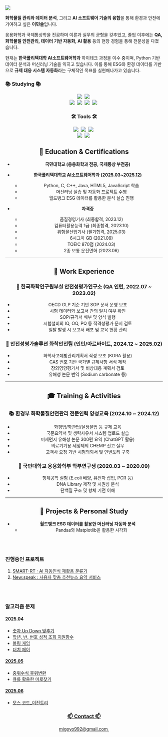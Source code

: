 <div align= "Left">
    <img src="https://capsule-render.vercel.app/api?type=rounded&color=90b5fe&height=120&text=Minsol%20Lee&animation=&fontColor=ffffff&fontSize=60" />
    </div>

**화학물질 관리와 데이터 분석**, 그리고 **AI 소프트웨어 기술의 융합**을 통해 환경과 안전에 기여하고 싶은 **이민솔**입니다.

응용화학과 국제통상학을 전공하며 이론과 실무의 균형을 갖추었고, 졸업 이후에는 **QA, 화학물질 안전관리, 데이터 기반 자동화, AI 활용** 등의 현장 경험을 통해 전문성을 다졌습니다.

현재는 **한국폴리텍대학 AI소프트웨어학과** 하이테크 과정을 이수 중이며, Python 기반 데이터 분석과 머신러닝 기술을 익히고 있습니다. 이를 통해 ESG와 환경 데이터를 기반으로 **규제 대응 시스템 자동화**라는 구체적인 목표를 실현해나가고 있습니다.


    
<h3>📚 Studying 📚</h3>
<div align="center">
  <img src="https://img.shields.io/badge/javascript-F7DF1E.svg?style=for-the-badge&logo=javascript&logoColor=20232a" />&nbsp
  <img src="https://img.shields.io/badge/html5-E34F26.svg?style=for-the-badge&logo=html5&logoColor=white" />&nbsp
  <br>
  <img src="https://img.shields.io/badge/python-3670A0?style=for-the-badge&logo=python&logoColor=ffdd54" />&nbsp
  <img src="https://img.shields.io/badge/pandas-150458.svg?style=for-the-badge&logo=pandas&logoColor=white" />&nbsp
  <img src="https://img.shields.io/badge/numpy-4d77cf.svg?style=for-the-badge&logo=numpy&logoColor=white" />&nbsp
  <img src="https://img.shields.io/badge/Matplotlib-11557c.svg?style=for-the-badge&logo=Matplotlib&logoColor=white" />&nbsp

<br>

<h3>🛠 Tools 🛠</h3>
<div align="center">
  <img src="https://img.shields.io/badge/git-F05033.svg?style=for-the-badge&logo=git&logoColor=white" />&nbsp
  <img src="https://img.shields.io/badge/github-181717.svg?style=for-the-badge&logo=github&logoColor=white" />&nbsp
  <img src="https://img.shields.io/badge/Notion-F3F3F3.svg?style=for-the-badge&logo=notion&logoColor=black" />&nbsp
  <br>
  <img src="https://img.shields.io/badge/VSCode-2C2C32.svg?style=for-the-badge&logo=visual-studio-code&logoColor=22ABF3" />&nbsp
  <img src="https://img.shields.io/badge/jupyter-2C2C32.svg?style=for-the-badge&logo=jupyter&logoColor=F37726" />&nbsp
<!--   <img src="https://img.shields.io/badge/Colab-2C2C32.svg?style=for-the-badge&logo=googlecolab&logoColor=F9AB00" />&nbsp -->
</div>

## 🧪 Education & Certifications

- **국민대학교 (응용화학과 전공, 국제통상 부전공)**  

- **한국폴리텍대학교 AI소프트웨어학과 (2025.03~2025.12)**  
  - Python, C, C++, Java, HTML5, JavaScript 학습  
  - 머신러닝 실습 및 자동화 프로젝트 수행  
  - 월드뱅크 ESG 데이터를 활용한 분석 실습 진행

- **자격증**
  - 품질경영기사 (최종합격, 2023.12)
  - 컴퓨터활용능력 1급 (최종합격, 2023.10)
  - 위험물산업기사 (필기합격, 2025.03)
  - 6시그마 GB (2021.09)
  - TOEIC 870점 (2024.03)
  - 2종 보통 운전면허 (2023.06)

---

## 💼 Work Experience

### 🔬 한국화학연구원부설 안전성평가연구소 (QA 인턴, 2022.07 ~ 2023.02)
- OECD GLP 기준 기반 SOP 문서 운영 보조
- 시험 데이터와 보고서 간의 일치 여부 확인
- SOP/규격서 배부 및 양식 발행
- 시험설비의 IQ, OQ, PQ 등 적격성평가 문서 검토
- 일탈 발생 시 보고서 배포 및 교육 현황 관리

### 🧪 안전성평가솔루션 화학안전팀 (인턴/아르바이트, 2024.12 ~ 2025.02)
- 화학사고예방관리계획서 작성 보조 (KORA 활용)
- CAS 번호 기반 국가별 규제사항 서식 제작
- 장외영향평가서 및 비상대응 계획서 검토
- 유해성 논문 번역 (Sodium carbonate 등)

---

## 🎓 Training & Activities

### 📚 환경부 화학물질안전관리 전문인력 양성교육 (2024.10 ~ 2024.12)
- 화평법/화관법/살생물법 등 규제 교육
- 국문요약서 및 생략사유서 시스템 업로드 실습
- 미세먼지 유해성 논문 300편 요약 (ChatGPT 활용)
- 의료기기용 세정제의 CHEMP 신고 실무
- 고객사 요청 기반 시험의뢰서 및 인벤토리 구축

### 🧬 국민대학교 응용화학부 학부연구생 (2020.03 ~ 2020.09)
- 항체공학 실험 (E.coli 배양, 유전자 삽입, PCR 등)
- DNA Library 제작 및 시퀀싱 분석
- 단백질 구조 및 항체 기전 이해

---

## 🧩 Projects & Personal Study

- **월드뱅크 ESG 데이터를 활용한 머신러닝 자동화 분석**
  - Pandas와 Matplotlib을 활용한 시각화


<br>
<br>
<h3 align="left">진행중인 프로젝트</h3>
<ol align="left">
<li><a href="https://github.com/MintsaIt/Smart-RT">SMART-RT : AI 자동인식 재활용 분류기</li>
<li><a href="">New:speak : 사용자 맞춤 추천뉴스 요약 서비스 </a></li>

</ol>
<br>
<br>
<h3 align="left">알고리즘 문제</h3>
<h4 align="left">   2025.04</h4>
<ul align="left">
<li><a href="https://github.com/MintsaIt/Algorithm/blob/Polytech-AI-software-class/UpDown_%EA%B2%8C%EC%9E%84.ipynb">숫자 Up Down 맞추기</li>
<li><a href="https://github.com/MintsaIt/Mintport/blob/Polytech-AI-software-class/%EC%9D%B4%EB%AF%BC%EC%86%94_%EC%84%B1%EC%A0%81%EC%9E%85%EB%A0%A5_class%ED%99%9C%EC%9A%A9.ipynb">학년, 반, 번호 성적 조회 지원함수</a></li>
<li><a href="https://github.com/MintsaIt/Mintport/blob/Polytech-AI-software-class/%EC%9D%B4%EB%AF%BC%EC%86%94_%EB%B3%BC%EB%A7%81%EA%B2%8C%EC%9E%84_Class%ED%99%9C%EC%9A%A9_250416.ipynb">볼링 게임</a></li>
<li><a href="https://github.com/MintsaIt/Algorithm/blob/main/(%EC%9D%B4%EB%AF%BC%EC%86%94)%EB%8D%94%EC%B9%98%ED%8E%98%EC%9D%B4_250416.ipynb">더치 페이</li>
</ul>

<h4 align="left">   2025.05</h4>
<ul align="left">
<li><a href="https://github.com/MintsaIt/Algorithm/blob/Polytech-AI-software-class/%EC%9D%B4%EB%AF%BC%EC%86%94_%EC%A4%91%EC%9C%84%EC%88%98%EC%8B%9D_%ED%9B%84%EC%9C%84%EC%A0%84%ED%99%98%ED%95%A8%EC%88%98.ipynb">중위수식 후위변환</li>
<li><a href="https://github.com/MintsaIt/Algorithm/blob/Polytech-AI-software-class/%EC%9D%B4%EB%AF%BC%EC%86%94_%EB%AF%B8%EB%A1%9C%EC%B0%BE%EA%B8%B0_250512.ipynb">큐를 활용한 미로찾기</li>
</ul>

<h4 align="left">   2025.06</h4>
<ul align="left">
<li><a href="https://github.com/MintsaIt/Algorithm/blob/main/%EB%AA%A8%EC%8A%A4_%EC%BD%94%EB%93%9C_%ED%8A%B8%EB%A6%AC%EA%B5%AC%EC%A1%B0_250603_%EC%9D%B4%EB%AF%BC%EC%86%94.ipynb">모스 코드_이진트리</li>
</ul>



<h3 align="center">📫 Contact 📫</h3>
<div align="center">
  <a href="Blog yet">
    
  </a>
  <a href="mailto:migoyo992@gmail.com">
    migoyo992@gmail.com&nbsp
  </a>
</div>
